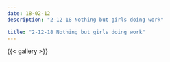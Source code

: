 ```yaml
---
date: 18-02-12
description: "2-12-18 Nothing but girls doing work"

title: "2-12-18 Nothing but girls doing work"
---
```

{{< gallery >}}
